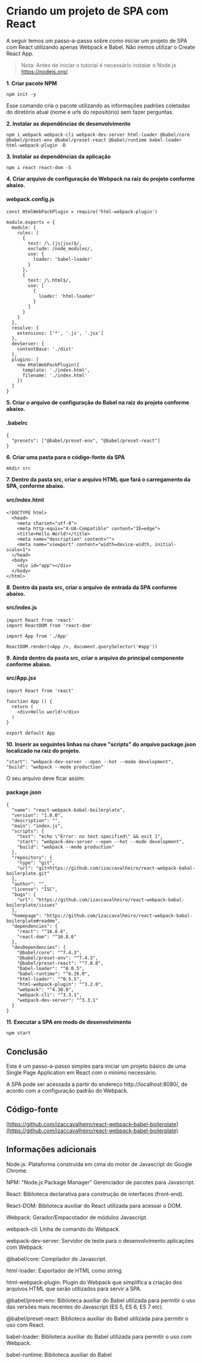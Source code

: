 # Criando um projeto de SPA com React

A seguir temos um passo-a-passo sobre como iniciar um projeto de SPA com React utilizando apenas Webpack e Babel. Não iremos utilizar o Create React App.

> Nota: Antes de iniciar o tutorial é necessário instalar o Node.js https://nodejs.org/.

**1. Criar pacote NPM**

    npm init -y

Esse comando cria o pacote utilizando as informações padrões coletadas do diretório atual (nome e urls do repositório) sem fazer perguntas.

**2. Instalar as dependências de desenvolvimento**

    npm i webpack webpack-cli webpack-dev-server html-loader @babel/core @babel/preset-env @babel/preset-react @babel/runtime babel-loader html-webpack-plugin -D

**3. Instalar as dependências da aplicação**

    npm i react react-dom -S

**4. Criar arquivo de configuração do Webpack na raiz do projeto conforme abaixo.**

#### webpack.config.js

    const HtmlWebPackPlugin = require('html-webpack-plugin')

    module.exports = {
      module: {
        rules: [
          {
            test: /\.(js|jsx)$/,
            exclude: /node_modules/,
            use: {
              loader: 'babel-loader'
            }
          },
          {
            test: /\.html$/,
            use: [
              {
                loader: 'html-loader'
              }
            ]
          }
        ]
      },
      resolve: {
        extensions: ['*', '.js', '.jsx']
      },
      devServer: {
        contentBase: './dist'
      },
      plugins: [
        new HtmlWebPackPlugin({
          template: './index.html',
          filename: './index.html'
        })
      ]
    }

**5. Criar o arquivo de configuração do Babel na raiz do projeto conforme abaixo.**

#### .babelrc

    {
      "presets": ["@babel/preset-env", "@babel/preset-react"]
    }

**6. Criar uma pasta para o código-fonte da SPA**

    mkdir src

**7. Dentro da pasta src, criar o arquivo HTML que fará o carregamento da SPA, conforme abaixo.**

#### src/index.html

    <!DOCTYPE html>
      <head>
        <meta charset="utf-8">
        <meta http-equiv="X-UA-Compatible" content="IE=edge">
        <title>Hello World!</title>
        <meta name="description" content="">
        <meta name="viewport" content="width=device-width, initial-scale=1">
      </head>
      <body>
        <div id="app"></div>
      </body>
    </html>

**8. Dentro da pasta src, criar o arquivo de entrada da SPA conforme abaixo.**

#### src/index.js

    import React from 'react'
    import ReactDOM from 'react-dom'
    
    import App from './App'
    
    ReactDOM.render(<App />, document.querySelector('#app'))

**9. Ainda dentro da pasta src, criar o arquivo do principal componente conforme abaixo.**

#### src/App.jsx

    import React from 'react'
    
    function App () {
      return (
        <div>Hello world!</div>
      )
    }
    
    export default App

**10. Inserir as seguintes linhas na chave "scripts" do arquivo package.json localizado na raiz do projeto.**

    "start": "webpack-dev-server --open --hot --mode development",
    "build": "webpack --mode production"

O seu arquivo deve ficar assim:

#### package.json

    {
      "name": "react-webpack-babal-boilerplate",
      "version": "1.0.0",
      "description": "",
      "main": "index.js",
      "scripts": {
        "test": "echo \"Error: no test specified\" && exit 1",
        "start": "webpack-dev-server --open --hot --mode development",
        "build": "webpack --mode production"
      },
      "repository": {
        "type": "git",
        "url": "git+https://github.com/izaccavalheiro/react-webpack-babal-boilerplate.git"
      },
      "author": "",
      "license": "ISC",
      "bugs": {
        "url": "https://github.com/izaccavalheiro/react-webpack-babal-boilerplate/issues"
      },
      "homepage": "https://github.com/izaccavalheiro/react-webpack-babal-boilerplate#readme",
      "dependencies": {
        "react": "^16.8.6",
        "react-dom": "^16.8.6"
      },
      "devDependencies": {
        "@babel/core": "^7.4.3",
        "@babel/preset-env": "^7.4.3",
        "@babel/preset-react": "^7.0.0",
        "babel-loader": "^8.0.5",
        "babel-runtime": "^6.26.0",
        "html-loader": "^0.5.5",
        "html-webpack-plugin": "^3.2.0",
        "webpack": "^4.30.0",
        "webpack-cli": "^3.3.1",
        "webpack-dev-server": "^3.3.1"
      }
    }

**11. Executar a SPA em modo de desenvolvimento**

    npm start

## Conclusão

Este é um passo-a-passo simples para iniciar um projeto básico de uma Single Page Application em React com o mínimo necessário.

A SPA pode ser acessada a partir do endereço http://localhost:8080/, de acordo com a configuração padrão do Webpack.

## Código-fonte

[https://github.com/izaccavalheiro/react-webpack-babel-boilerplate](https://github.com/izaccavalheiro/react-webpack-babel-boilerplate)

## Informações adicionais

Node.js: Plataforma construída em cima do motor de Javascript do Google Chrome.

NPM: "Node.js Package Manager" Gerenciador de pacotes para Javascript.

React: Biblioteca declarativa para construção de interfaces (front-end).

React-DOM: Biblioteca auxiliar do React utilizada para acessar o DOM.

Webpack: Gerador/Empacotador de módulos Javascript.

webpack-cli: Linha de comando do Webpack.

webpack-dev-server: Servidor de teste para o desenvolvimento aplicações com Webpack.

@babel/core: Compilador de Javascript.

html-loader: Exportador de HTML como string.

html-webpack-plugin: Plugin do Webpack que simplifica a criação dos arquivos HTML que serão utilizados para servir a SPA. 

@babel/preset-env: Biblioteca auxiliar do Babel utilizada para permitir o uso das versões mais recentes do Javascript (ES 5, ES 6, ES 7 etc).

@babel/preset-react: Biblioteca auxiliar do Babel utilizada para permitir o uso com React.

babel-loader: Biblioteca auxiliar do Babel utilizada para permitir o uso com Webpack.

babel-runtime: Biblioteca auxiliar do Babel
